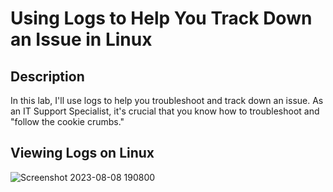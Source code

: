 # Using Logs to Help You Track Down an Issue in Linux


 

<h2>Description</h2>
In this lab, I'll use logs to help you troubleshoot and track down an issue. As an IT Support Specialist, it's crucial that you know how to troubleshoot and "follow the cookie crumbs."
<br />


<h2>Viewing Logs on Linux</h2>

![Screenshot 2023-08-08 190800](https://github.com/Aaron504/Using-Logs-to-Help-You-Track-Down-an-Issue-in-Linux/assets/141078110/f8e46ae3-380f-429f-b328-ca6da4fb7886)


